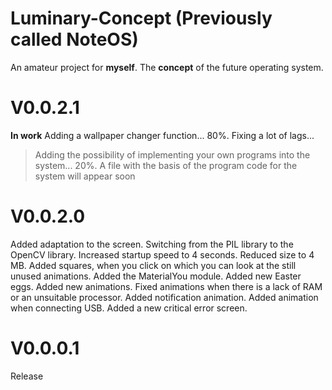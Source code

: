 # Luminary-Concept (Previously called NoteOS)
An amateur project for **myself**. The **concept** of the future operating system.

# V0.0.2.1
**In work**
Adding a wallpaper changer function... 80%.
Fixing a lot of lags...
>Adding the possibility of implementing your own programs into the system... 20%.
A file with the basis of the program code for the system will appear soon



# V0.0.2.0
Added adaptation to the screen.
Switching from the PIL library to the OpenCV library.
Increased startup speed to 4 seconds.
Reduced size to 4 MB.
Added squares, when you click on which you can look at the still unused animations.
Added the MaterialYou module.
Added new Easter eggs.
Added new animations.
Fixed animations when there is a lack of RAM or an unsuitable processor.
Added notification animation.
Added animation when connecting USB.
Added a new critical error screen.


# V0.0.0.1
Release
